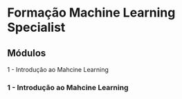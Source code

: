 # Formação Machine Learning Specialist

## Módulos

1 - Introdução ao Mahcine Learning

### 1 - Introdução ao Mahcine Learning

